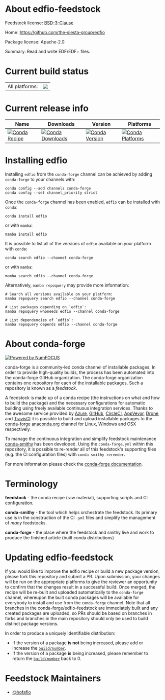 About edfio-feedstock
=====================

Feedstock license: [BSD-3-Clause](https://github.com/conda-forge/edfio-feedstock/blob/main/LICENSE.txt)

Home: https://github.com/the-siesta-group/edfio

Package license: Apache-2.0

Summary: Read and write EDF/EDF+ files.

Current build status
====================


<table><tr><td>All platforms:</td>
    <td>
      <a href="https://dev.azure.com/conda-forge/feedstock-builds/_build/latest?definitionId=20764&branchName=main">
        <img src="https://dev.azure.com/conda-forge/feedstock-builds/_apis/build/status/edfio-feedstock?branchName=main">
      </a>
    </td>
  </tr>
</table>

Current release info
====================

| Name | Downloads | Version | Platforms |
| --- | --- | --- | --- |
| [![Conda Recipe](https://img.shields.io/badge/recipe-edfio-green.svg)](https://anaconda.org/conda-forge/edfio) | [![Conda Downloads](https://img.shields.io/conda/dn/conda-forge/edfio.svg)](https://anaconda.org/conda-forge/edfio) | [![Conda Version](https://img.shields.io/conda/vn/conda-forge/edfio.svg)](https://anaconda.org/conda-forge/edfio) | [![Conda Platforms](https://img.shields.io/conda/pn/conda-forge/edfio.svg)](https://anaconda.org/conda-forge/edfio) |

Installing edfio
================

Installing `edfio` from the `conda-forge` channel can be achieved by adding `conda-forge` to your channels with:

```
conda config --add channels conda-forge
conda config --set channel_priority strict
```

Once the `conda-forge` channel has been enabled, `edfio` can be installed with `conda`:

```
conda install edfio
```

or with `mamba`:

```
mamba install edfio
```

It is possible to list all of the versions of `edfio` available on your platform with `conda`:

```
conda search edfio --channel conda-forge
```

or with `mamba`:

```
mamba search edfio --channel conda-forge
```

Alternatively, `mamba repoquery` may provide more information:

```
# Search all versions available on your platform:
mamba repoquery search edfio --channel conda-forge

# List packages depending on `edfio`:
mamba repoquery whoneeds edfio --channel conda-forge

# List dependencies of `edfio`:
mamba repoquery depends edfio --channel conda-forge
```


About conda-forge
=================

[![Powered by
NumFOCUS](https://img.shields.io/badge/powered%20by-NumFOCUS-orange.svg?style=flat&colorA=E1523D&colorB=007D8A)](https://numfocus.org)

conda-forge is a community-led conda channel of installable packages.
In order to provide high-quality builds, the process has been automated into the
conda-forge GitHub organization. The conda-forge organization contains one repository
for each of the installable packages. Such a repository is known as a *feedstock*.

A feedstock is made up of a conda recipe (the instructions on what and how to build
the package) and the necessary configurations for automatic building using freely
available continuous integration services. Thanks to the awesome service provided by
[Azure](https://azure.microsoft.com/en-us/services/devops/), [GitHub](https://github.com/),
[CircleCI](https://circleci.com/), [AppVeyor](https://www.appveyor.com/),
[Drone](https://cloud.drone.io/welcome), and [TravisCI](https://travis-ci.com/)
it is possible to build and upload installable packages to the
[conda-forge](https://anaconda.org/conda-forge) [anaconda.org](https://anaconda.org/)
channel for Linux, Windows and OSX respectively.

To manage the continuous integration and simplify feedstock maintenance
[conda-smithy](https://github.com/conda-forge/conda-smithy) has been developed.
Using the ``conda-forge.yml`` within this repository, it is possible to re-render all of
this feedstock's supporting files (e.g. the CI configuration files) with ``conda smithy rerender``.

For more information please check the [conda-forge documentation](https://conda-forge.org/docs/).

Terminology
===========

**feedstock** - the conda recipe (raw material), supporting scripts and CI configuration.

**conda-smithy** - the tool which helps orchestrate the feedstock.
                   Its primary use is in the construction of the CI ``.yml`` files
                   and simplify the management of *many* feedstocks.

**conda-forge** - the place where the feedstock and smithy live and work to
                  produce the finished article (built conda distributions)


Updating edfio-feedstock
========================

If you would like to improve the edfio recipe or build a new
package version, please fork this repository and submit a PR. Upon submission,
your changes will be run on the appropriate platforms to give the reviewer an
opportunity to confirm that the changes result in a successful build. Once
merged, the recipe will be re-built and uploaded automatically to the
`conda-forge` channel, whereupon the built conda packages will be available for
everybody to install and use from the `conda-forge` channel.
Note that all branches in the conda-forge/edfio-feedstock are
immediately built and any created packages are uploaded, so PRs should be based
on branches in forks and branches in the main repository should only be used to
build distinct package versions.

In order to produce a uniquely identifiable distribution:
 * If the version of a package **is not** being increased, please add or increase
   the [``build/number``](https://docs.conda.io/projects/conda-build/en/latest/resources/define-metadata.html#build-number-and-string).
 * If the version of a package **is** being increased, please remember to return
   the [``build/number``](https://docs.conda.io/projects/conda-build/en/latest/resources/define-metadata.html#build-number-and-string)
   back to 0.

Feedstock Maintainers
=====================

* [@hofaflo](https://github.com/hofaflo/)

